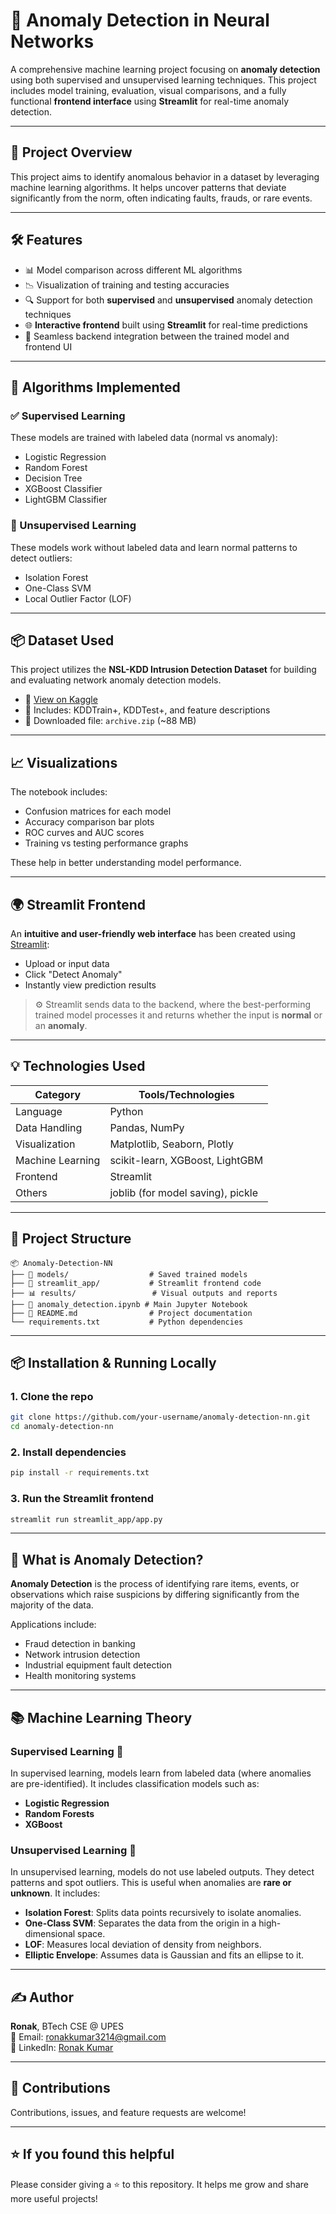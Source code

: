 # 🧠 Anomaly Detection in Neural Networks

A comprehensive machine learning project focusing on **anomaly detection** using both supervised and unsupervised learning techniques. This project includes model training, evaluation, visual comparisons, and a fully functional **frontend interface** using **Streamlit** for real-time anomaly detection.

---

## 🚀 Project Overview

This project aims to identify anomalous behavior in a dataset by leveraging machine learning algorithms. It helps uncover patterns that deviate significantly from the norm, often indicating faults, frauds, or rare events.

---

## 🛠️ Features

- 📊 Model comparison across different ML algorithms
- 📉 Visualization of training and testing accuracies
- 🔍 Support for both **supervised** and **unsupervised** anomaly detection techniques
- 🌐 **Interactive frontend** built using **Streamlit** for real-time predictions
- 🔗 Seamless backend integration between the trained model and frontend UI

---

## 🧪 Algorithms Implemented

### ✅ Supervised Learning

These models are trained with labeled data (normal vs anomaly):

- Logistic Regression
- Random Forest
- Decision Tree
- XGBoost Classifier
- LightGBM Classifier

### 🧠 Unsupervised Learning

These models work without labeled data and learn normal patterns to detect outliers:

- Isolation Forest
- One-Class SVM
- Local Outlier Factor (LOF)

---
## 📦 Dataset Used

This project utilizes the **NSL-KDD Intrusion Detection Dataset** for building and evaluating network anomaly detection models.

- 🔗 [View on Kaggle](https://www.kaggle.com/datasets/programmer3/nsl-kdd-intrusion-detection-dataset)
- 📄 Includes: KDDTrain+, KDDTest+, and feature descriptions
- 📁 Downloaded file: `archive.zip` (~88 MB)

---

## 📈 Visualizations

The notebook includes:

- Confusion matrices for each model
- Accuracy comparison bar plots
- ROC curves and AUC scores
- Training vs testing performance graphs

These help in better understanding model performance.

---

## 🌍 Streamlit Frontend

An **intuitive and user-friendly web interface** has been created using [Streamlit](https://streamlit.io/):

- Upload or input data
- Click "Detect Anomaly"
- Instantly view prediction results

> ⚙️ Streamlit sends data to the backend, where the best-performing trained model processes it and returns whether the input is **normal** or an **anomaly**.

---

## 💡 Technologies Used

| Category         | Tools/Technologies                             |
|------------------|------------------------------------------------|
| Language         | Python                                         |
| Data Handling    | Pandas, NumPy                                  |
| Visualization    | Matplotlib, Seaborn, Plotly                    |
| Machine Learning | scikit-learn, XGBoost, LightGBM                |
| Frontend         | Streamlit                                      |
| Others           | joblib (for model saving), pickle              |

---

## 📂 Project Structure

```
📦 Anomaly-Detection-NN
├── 📁 models/                  # Saved trained models
├── 📁 streamlit_app/           # Streamlit frontend code
├── 📊 results/                 # Visual outputs and reports
├── 📜 anomaly_detection.ipynb # Main Jupyter Notebook
├── 📄 README.md                # Project documentation
└── requirements.txt           # Python dependencies
```

---

## 📦 Installation & Running Locally

### 1. Clone the repo
```bash
git clone https://github.com/your-username/anomaly-detection-nn.git
cd anomaly-detection-nn
```

### 2. Install dependencies
```bash
pip install -r requirements.txt
```

### 3. Run the Streamlit frontend
```bash
streamlit run streamlit_app/app.py
```

---

## 🧠 What is Anomaly Detection?

**Anomaly Detection** is the process of identifying rare items, events, or observations which raise suspicions by differing significantly from the majority of the data.

Applications include:

- Fraud detection in banking
- Network intrusion detection
- Industrial equipment fault detection
- Health monitoring systems

---

## 📚 Machine Learning Theory

### Supervised Learning 🔎

In supervised learning, models learn from labeled data (where anomalies are pre-identified). It includes classification models such as:

- **Logistic Regression**
- **Random Forests**
- **XGBoost**

### Unsupervised Learning 🔐

In unsupervised learning, models do not use labeled outputs. They detect patterns and spot outliers. This is useful when anomalies are **rare or unknown**. It includes:

- **Isolation Forest**: Splits data points recursively to isolate anomalies.
- **One-Class SVM**: Separates the data from the origin in a high-dimensional space.
- **LOF**: Measures local deviation of density from neighbors.
- **Elliptic Envelope**: Assumes data is Gaussian and fits an ellipse to it.

---

## ✍️ Author

**Ronak**, BTech CSE @ UPES  
📧 Email: [ronakkumar3214@gmail.com](mailto:ronakkumar3214@gmail.com)  
🔗 LinkedIn: [Ronak Kumar](https://www.linkedin.com/in/ronak-kumar-9604b6256/)

---


## 🤝 Contributions

Contributions, issues, and feature requests are welcome!

---

## ⭐ If you found this helpful

Please consider giving a ⭐ to this repository. It helps me grow and share more useful projects!

